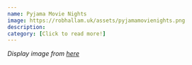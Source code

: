 ```yaml
---
name: Pyjama Movie Nights
image: https://robhallam.uk/assets/pyjamamovienights.png
description:
category: [Click to read more!]
---
```


*Display image from [here](https://www.yesiwantit.com/blog/2019/10/15/how-to-host-the-ultimate-home-movie-night/)*